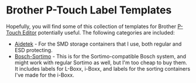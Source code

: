 # Brother P-Touch Label Templates

Hopefully, you will find some of this collection of templates for
Brother [P-Touch
Editor](https://www.brother-usa.com/ptouch/ptouch-label-editor-software)
potentially useful. The following categories are included: 

* [Aidetek](aidetek/) - For the SMD storage containers that I use, both
  regular and ESD protecting. 
* [Bosch-Sortimo](bosch-sortimo/) - This is for the Sortimo-compatible
  Bosch system, and might work with regular Sortimo as well, but I'm too
  cheap to buy them. It includes labels for L-Boxx, i-Boxx, and labels
  for the sorting containers I've made for the i-Boxx.
